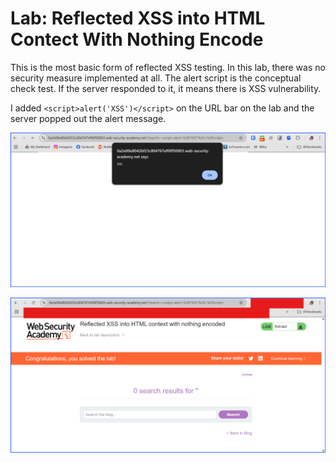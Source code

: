 # Lab: Reflected XSS into HTML Contect With Nothing Encode

This is the most basic form of reflected XSS testing. In this lab, there was no security measure implemented at all. The alert script is the conceptual check test. If the server responded to it, it means there is XSS vulnerability.

I added `<script>alert('XSS')</script>` on the URL bar on the lab and the server popped out the alert message.

![xssSuccess](Images/PortSwiggerXSSLab1.png)

![labSolved](Images/PortSwiggerXSSLab2.png)
